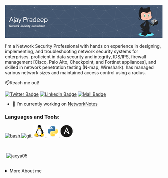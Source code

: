 ![Header](./images/header-image.png)

I'm a Network Security Professional with hands on experience in designing, implementing, and troubleshooting network security systems for enterprises. proficient in data security and integrity, IDS/IPS, firewall management [Cisco, Palo Alto, Checkpoint, and Fortinet appliances], and skilled in network penetration testing (N-map, Wireshark). has managed various network sizes and maintained access control using a radius.

:mailbox:Reach me out!

[![Twitter Badge](https://img.shields.io/badge/-@jaeya05-1ca0f1?style=flat&labelColor=1ca0f1&logo=twitter&logoColor=white&link=https://twitter.com/jaeya05)](https://twitter.com/jaeya05)  [![Linkedin Badge](https://img.shields.io/badge/-jaeya05-0e76a8?style=flat&labelColor=0e76a8&logo=linkedin&logoColor=white)](https://www.linkedin.com/in/ajaypradeepbr/) [![Mail Badge](https://img.shields.io/badge/-jaeya05-c0392b?style=flat&labelColor=c0392b&logo=Minutemailer&logoColor=white)](mailto:jaeya05@zohomail.in)

- 🔭 I’m currently working on [NetworkNotes](https://github.com/jaeya05/NetworkNotes)

<h3 align="left">Languages and Tools:</h3>
<p align="left"> 
<a href="https://www.gnu.org/software/bash/" target="_blank" rel="noreferrer"> <img src="https://www.vectorlogo.zone/logos/gnu_bash/gnu_bash-icon.svg" alt="bash" width="40" height="40"/> </a> <a href="https://git-scm.com/" target="_blank" rel="noreferrer"> <img src="https://www.vectorlogo.zone/logos/git-scm/git-scm-icon.svg" alt="git" width="40" height="40"/> </a> <a href="https://www.linux.org/" target="_blank" rel="noreferrer"> <img src="https://raw.githubusercontent.com/devicons/devicon/master/icons/linux/linux-original.svg" alt="linux" width="40" height="40"/> </a> <a href="https://www.python.org" target="_blank" rel="noreferrer"> <img src="https://raw.githubusercontent.com/devicons/devicon/master/icons/python/python-original.svg" alt="python" width="40" height="40"/> </a>
<a href="https://www.python.org" target="_blank" rel="noreferrer"> <img src="https://raw.githubusercontent.com/devicons/devicon/master/icons/ansible/ansible-original.svg" alt="python" width="40" height="40"/> </a>

 </p>
<br>
<p>&nbsp;<img align="center" src="https://github-readme-stats.vercel.app/api?username=jaeya05&show_icons=true&locale=en" alt="jaeya05" /></p>
</br>

<details>
<summary>
More About me 
</summary>

<br>

### Area of Expertise

- Experience with TCP/IP and common TCP/UDP protocols at the packet level.
- Experience in Deploying and maintaining Enterprise grade Next Generation Firewall, SSL Forward Proxy, content Filtering, Data Loss Preventions (DLP), Identity access management.
- Experience in Configuring and Troubleshooting Firewall Security Policies.
- Experience in Configuring and troubleshooting Next generation Firewalls such as Paloalto, checkpoint, Fortinet & Cisco FTD.
- Experience in analysing packet captures to understand the root cause and provide solutions to the complex network issues.
- Experience in Cisco Identity service Engine (ISE).
- Experience in Design and Implement IPsec VPN infrastructure.
- Experience in Configuring and Troubleshooting Routers and Switches.
- Experience in Configuring and troubleshooting the BGP, OSPF, EIGRP routing protocols.
- Proficient in Configuring and troubleshooting the STP Flavours, EtherChannel, Gateway Load balancing protocols like HSRP, GLBP, VRRP.
- Experience in configuring and Troubleshooting the Aruba SDWAN Solution for enterprises.
- Experience in Network Penetration Testing.
- Experience in Implementing Proxy services from Firewall and Opensource Nginx Reverse Proxy
- Skilled in writing Network and Security automation scripts using Python programming language.
- Skilled in The Linux Operating systems [Centos, Ubuntu, Kali]

</details>
